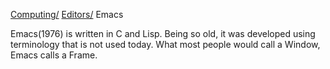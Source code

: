 [Computing/](../../index.html)
[Editors/](../index.html)
Emacs

Emacs(1976) is written in C and Lisp.
Being so old, it was developed using terminology that is not used today. What most people would call a Window, Emacs calls a Frame.
